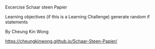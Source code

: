 Excercise Schaar steen Papier

Learning objectives (if this is a Learning Challenge)
generate random
if statements

By Cheung Kin Wong

https://cheungkinwong.github.io/Schaar-Steen-Papier/
